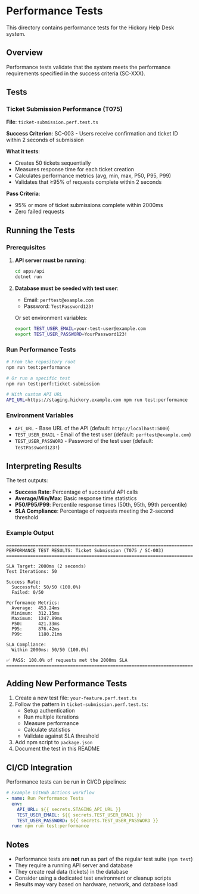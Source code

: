 # Performance Tests

This directory contains performance tests for the Hickory Help Desk system.

## Overview

Performance tests validate that the system meets the performance requirements specified in the success criteria (SC-XXX).

## Tests

### Ticket Submission Performance (T075)

**File**: `ticket-submission.perf.test.ts`

**Success Criterion**: SC-003 - Users receive confirmation and ticket ID within 2 seconds of submission

**What it tests**:
- Creates 50 tickets sequentially
- Measures response time for each ticket creation
- Calculates performance metrics (avg, min, max, P50, P95, P99)
- Validates that ≥95% of requests complete within 2 seconds

**Pass Criteria**:
- 95% or more of ticket submissions complete within 2000ms
- Zero failed requests

## Running the Tests

### Prerequisites

1. **API server must be running**:
   ```bash
   cd apps/api
   dotnet run
   ```

2. **Database must be seeded with test user**:
   - Email: `perftest@example.com`
   - Password: `TestPassword123!`
   
   Or set environment variables:
   ```bash
   export TEST_USER_EMAIL=your-test-user@example.com
   export TEST_USER_PASSWORD=YourPassword123!
   ```

### Run Performance Tests

```bash
# From the repository root
npm run test:performance

# Or run a specific test
npm run test:perf:ticket-submission

# With custom API URL
API_URL=https://staging.hickory.example.com npm run test:performance
```

### Environment Variables

- `API_URL` - Base URL of the API (default: `http://localhost:5000`)
- `TEST_USER_EMAIL` - Email of the test user (default: `perftest@example.com`)
- `TEST_USER_PASSWORD` - Password of the test user (default: `TestPassword123!`)

## Interpreting Results

The test outputs:
- **Success Rate**: Percentage of successful API calls
- **Average/Min/Max**: Basic response time statistics
- **P50/P95/P99**: Percentile response times (50th, 95th, 99th percentile)
- **SLA Compliance**: Percentage of requests meeting the 2-second threshold

### Example Output

```
======================================================================
PERFORMANCE TEST RESULTS: Ticket Submission (T075 / SC-003)
======================================================================

SLA Target: 2000ms (2 seconds)
Test Iterations: 50

Success Rate:
  Successful: 50/50 (100.0%)
  Failed: 0/50

Performance Metrics:
  Average:  453.24ms
  Minimum:  312.15ms
  Maximum:  1247.89ms
  P50:      421.33ms
  P95:      876.42ms
  P99:      1180.21ms

SLA Compliance:
  Within 2000ms: 50/50 (100.0%)

✅ PASS: 100.0% of requests met the 2000ms SLA
======================================================================
```

## Adding New Performance Tests

1. Create a new test file: `your-feature.perf.test.ts`
2. Follow the pattern in `ticket-submission.perf.test.ts`:
   - Setup authentication
   - Run multiple iterations
   - Measure performance
   - Calculate statistics
   - Validate against SLA threshold
3. Add npm script to `package.json`
4. Document the test in this README

## CI/CD Integration

Performance tests can be run in CI/CD pipelines:

```yaml
# Example GitHub Actions workflow
- name: Run Performance Tests
  env:
    API_URL: ${{ secrets.STAGING_API_URL }}
    TEST_USER_EMAIL: ${{ secrets.TEST_USER_EMAIL }}
    TEST_USER_PASSWORD: ${{ secrets.TEST_USER_PASSWORD }}
  run: npm run test:performance
```

## Notes

- Performance tests are **not** run as part of the regular test suite (`npm test`)
- They require a running API server and database
- They create real data (tickets) in the database
- Consider using a dedicated test environment or cleanup scripts
- Results may vary based on hardware, network, and database load
